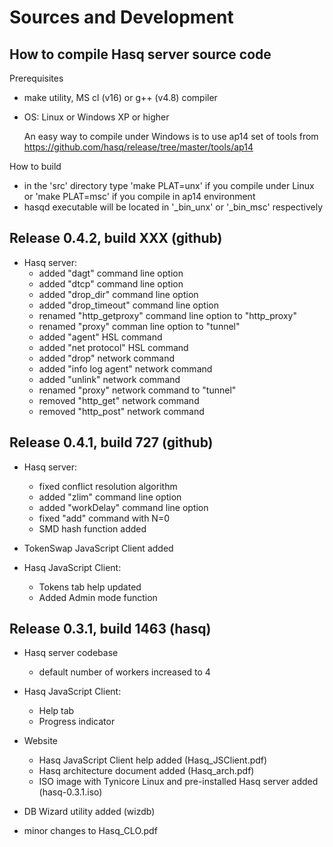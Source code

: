 # Sources and Development


How to compile Hasq server source code
--------------------------------------

Prerequisites

  - make utility, MS cl (v16) or g++ (v4.8) compiler
  - OS: Linux or Windows XP or higher

      An easy way to compile under Windows is to use ap14 set of tools
      from https://github.com/hasq/release/tree/master/tools/ap14


How to build

  - in the 'src' directory type
    'make PLAT=unx' if you compile under Linux
    or 'make PLAT=msc' if you compile in ap14 environment
  - hasqd executable will be located in '_bin_unx'
    or '_bin_msc' respectively
    
    
Release 0.4.2, build XXX (github)
-------------------------

   - Hasq server:
     - added "dagt" command line option
     - added "dtcp" command line option
     - added "drop_dir" command line option
     - added "drop_timeout" command line option
     - renamed "http_getproxy" command line option to "http_proxy"
     - renamed "proxy" comman line option to "tunnel"
     - added "agent" HSL command
     - added "net protocol" HSL command
     - added "drop" network command
     - added "info log agent" network command
     - added "unlink" network command
     - renamed "proxy" network command to "tunnel"
     - removed "http_get" network command
     - removed "http_post" network command
     

Release 0.4.1, build 727 (github)
-------------------------

   - Hasq server:
     - fixed conflict resolution algorithm
     - added "zlim" command line option
     - added "workDelay" command line option
     - fixed "add" command with N=0
     - SMD hash function added
     
   - TokenSwap JavaScript Client added

   - Hasq JavaScript Client:
     - Tokens tab help updated
     - Added Admin mode function

  
Release 0.3.1, build 1463 (hasq)
-------------------------

   - Hasq server codebase
     - default number of workers increased to 4

   - Hasq JavaScript Client:
     - Help tab
     - Progress indicator

   - Website
     - Hasq JavaScript Client help added (Hasq_JSClient.pdf)
     - Hasq architecture document added (Hasq_arch.pdf)
     - ISO image with Tynicore Linux and pre-installed
       Hasq server added (hasq-0.3.1.iso)

   - DB Wizard utility added (wizdb)
   - minor changes to Hasq_CLO.pdf
